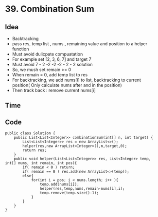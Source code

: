 # 39. Combination Sum

## Idea 
* Backtracking 
* pass res, temp list , nums , remaining value and position to a helper function 
* Must avoid dulicpate compuatation 
* For example set [2, 3, 6, 7] and target 7
* Must avoid 7 - 2 -2 -2 -2 - 2 - 2 solution
* So, we mush set remain >= 0
* When remain = 0, add temp list  to res
* For backtracking, we add nums[i] to list, backtracking to current position( Only calculate nums after and in the position)
* Then track back : remove current nums[i] 

## Time 

## Code 

```
public class Solution {
    public List<List<Integer>> combinationSum(int[] n, int target) {
        List<List<Integer>> res = new ArrayList<>();
        helper(res,new ArrayList<Integer>(),n,target,0);
        return res;
    }
    public void helper(List<List<Integer>> res, List<Integer> temp, int[] nums, int remain, int pos){
        if( remain < 0 ) return;
        if( remain == 0 ) res.add(new ArrayList<>(temp));
        else{
            for(int i = pos; i < nums.length; i++ ){
                temp.add(nums[i]);
                helper(res,temp,nums,remain-nums[i],i);
                temp.remove(temp.size()-1);
            }
        }
    }
}
```